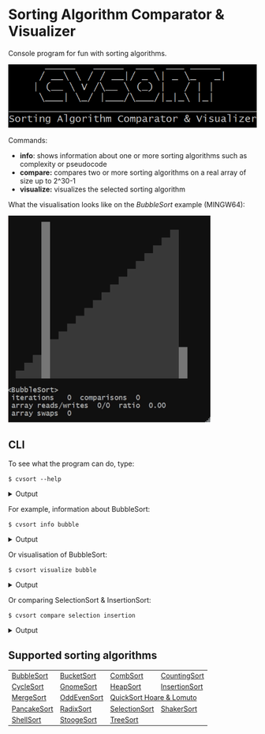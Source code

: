 # Sorting Algorithm Comparator & Visualizer

Console program for fun with sorting algorithms.

![logo](.img/logo.png)

Commands:
- **info**: shows information about one or more sorting algorithms such as complexity or pseudocode
- **compare:** compares two or more sorting algorithms on a real array of size up to 2^30-1
- **visualize:** visualizes the selected sorting algorithm

What the visualisation looks like on the _BubbleSort_ example (MINGW64):

![BubbleSort visualisation](.img/bubble_sort.gif)

## CLI 

To see what the program can do, type:

```shell
$ cvsort --help
```

<details>
    <summary>Output</summary>

```shell
      _____   _____  ___  ___ _____
     / __\ \ / / __|/ _ \| _ \_   _|
    | (__ \ V /\__ \ (_) |   / | |
     \___| \_/ |___/\___/|_|_\ |_|
_________________________________________
Sorting Algorithm Comparator & Visualizer

Usage: cvsort [options] [command] [command options]
  Options:
    --usage, --help, -h
      shows usage
    --disableBanner, --noBanner, -nb
      disables banner display
      Default: false
    --listNames, --names, -n
      prints the available sorting algorithms
      Default: false
    --listSpeedGears, --speeds, -s
      prints the available visualisation speeds of sorting algorithms
      Default: false
  Commands:
    info      shows information about one or more sorting algorithms
      Usage: info <name> [, <name-2>, ..., <name-20>]

    compare      compares two or more sorting algorithms
      Usage: compare [options] <name-1>, <name-2> [, ..., <name-10>]
        Options:
          --arrayFile, -f
            a file to save the array before sorting
            Default: array_2024-06-12-01-21-07-330.txt
          --arrayLength, -l
            array length: [2, 2^30)
            Default: 40
          --disableInfo, --noInfo, -ni
            switches off the display of sorting algorithm comparison
            information
            Default: false
          --printArray, -p
            prints the array to the specified file before sorting
            Default: false

    visualize      visualizes the selected sorting algorithms
      Usage: visualize [options] <name>
        Options:
          --arrayLength, -l
            array length: [10, 30]
            Default: 20
          --disableInfo, --noInfo, -ni
            switches off the display of information about the sorting
            algorithm
            Default: false
          --frameDelayMillis, --millis, -m
            sets the speed in milliseconds for the sorting visualisation:
            [50..4000]
          --skipShuffle, -ss
            switches off visualisation of array shuffling
            Default: false
          --speedGear, --speed, -s
            sets the speed for the sorting visualisation
            Default: G4
```

</details>

For example, information about BubbleSort:

```shell
$ cvsort info bubble
```

<details>
    <summary>Output</summary>

```shell
      _____   _____  ___  ___ _____
     / __\ \ / / __|/ _ \| _ \_   _|
    | (__ \ V /\__ \ (_) |   / | |
     \___| \_/ |___/\___/|_|_\ |_|
_________________________________________
Sorting Algorithm Comparator & Visualizer

┌────────┬────────────┬──────────────┬───────────┬────────┬────────────┬───────────┬────────┐
│ Sort   │ Worst time │ Average time │ Best time │ Memory │ Methods    │ Recursive │ Stable │
├────────┼────────────┼──────────────┼───────────┼────────┼────────────┼───────────┼────────┤
│ Bubble │ O(n^2)     │ Θ(n^2)       │ Ω(n)      │ O(1)   │ Exchanging │ No        │ Yes    │
└────────┴────────────┴──────────────┴───────────┴────────┴────────────┴───────────┴────────┘

for i in [0..n) do
    swapped = false
    for j in [1..n-i) do
        if array[j-1] > array[j] then
            swap array[j] and array[j+1]
            swapped = true
        end
    end

    if not swapped then
        break
    end
end
```

</details>

Or visualisation of BubbleSort:

```shell
$ cvsort visualize bubble
```

<details>
    <summary>Output</summary>

```shell
      _____   _____  ___  ___ _____
     / __\ \ / / __|/ _ \| _ \_   _|
    | (__ \ V /\__ \ (_) |   / | |
     \___| \_/ |___/\___/|_|_\ |_|
_________________________________________
Sorting Algorithm Comparator & Visualizer

┌────────┬────────────┬──────────────┬───────────┬────────┬────────────┬───────────┬────────┐
│ Sort   │ Worst time │ Average time │ Best time │ Memory │ Methods    │ Recursive │ Stable │
├────────┼────────────┼──────────────┼───────────┼────────┼────────────┼───────────┼────────┤
│ Bubble │ O(n^2)     │ Θ(n^2)       │ Ω(n)      │ O(1)   │ Exchanging │ No        │ Yes    │
└────────┴────────────┴──────────────┴───────────┴────────┴────────────┴───────────┴────────┘

                                ▒▒
                              ▒▒▒▒
                            ▒▒▒▒▒▒
                          ▒▒▒▒▒▒▒▒
                        ▒▒▒▒▒▒▒▒▒▒
                      ▒▒▒▒▒▒▒▒▒▒▒▒
                    ▒▒▒▒▒▒▒▒▒▒▒▒▒▒
                  ▒▒▒▒▒▒▒▒▒▒▒▒▒▒▒▒
                ▒▒▒▒▒▒▒▒▒▒▒▒▒▒▒▒▒▒
              ▒▒▒▒▒▒▒▒▒▒▒▒▒▒▒▒▒▒▒▒
            ▒▒▒▒▒▒▒▒▒▒▒▒▒▒▒▒▒▒▒▒▒▒
          ▒▒▒▒▒▒▒▒▒▒▒▒▒▒▒▒▒▒▒▒▒▒▒▒
        ▒▒▒▒▒▒▒▒▒▒▒▒▒▒▒▒▒▒▒▒▒▒▒▒▒▒
      ▒▒▒▒▒▒▒▒▒▒▒▒▒▒▒▒▒▒▒▒▒▒▒▒▒▒▒▒
    ▒▒▒▒▒▒▒▒▒▒▒▒▒▒▒▒▒▒▒▒▒▒▒▒▒▒▒▒▒▒
  ▒▒▒▒▒▒▒▒▒▒▒▒▒▒▒▒▒▒▒▒▒▒▒▒▒▒▒▒▒▒▒▒

<BubbleSort>
 iterations   121  comparisons  110
 array reads/writes  324/104  ratio  3.12
 array swaps  52
```

</details>

Or comparing SelectionSort & InsertionSort:

```shell
$ cvsort compare selection insertion
```

<details>
    <summary>Output</summary>

```shell
      _____   _____  ___  ___ _____
     / __\ \ / / __|/ _ \| _ \_   _|
    | (__ \ V /\__ \ (_) |   / | |
     \___| \_/ |___/\___/|_|_\ |_|
_________________________________________
Sorting Algorithm Comparator & Visualizer

┌───────────┬────────────┬──────────────┬───────────┬────────┬───────────┬───────────┬────────┐
│ Sort      │ Worst time │ Average time │ Best time │ Memory │ Methods   │ Recursive │ Stable │
├───────────┼────────────┼──────────────┼───────────┼────────┼───────────┼───────────┼────────┤
│ Selection │ O(n^2)     │ Θ(n^2)       │ Ω(n^2)    │ O(1)   │ Selection │ No        │ No     │
│ Insertion │ O(n^2)     │ Θ(n^2)       │ Ω(n)      │ O(1)   │ Insertion │ No        │ Yes    │
└───────────┴────────────┴──────────────┴───────────┴────────┴───────────┴───────────┴────────┘

array size: 40
elapsed time: 23 ms

<SelectionSort>
 iterations   819  comparisons  780
 array reads/writes  1632/72  ratio  22.67
 array swaps  36

<InsertionSort>
 iterations   401  comparisons  39
 array reads/writes  796/422  ratio  1.89
 array swaps  0
```

</details>

## Supported sorting algorithms

<table>
    <tr>
        <td><a href="https://en.wikipedia.org/wiki/Bubble_sort">BubbleSort</a></td>
        <td><a href="https://en.wikipedia.org/wiki/Bucket_sort">BucketSort</a></td>
        <td><a href="https://en.wikipedia.org/wiki/Comb_sort">CombSort</a></td>
        <td><a href="https://en.wikipedia.org/wiki/Counting_sort">CountingSort</a></td>
    </tr>
    <tr>
        <td><a href="https://en.wikipedia.org/wiki/Cycle_sort">CycleSort</a></td>
        <td><a href="https://en.wikipedia.org/wiki/Gnome_sort">GnomeSort</a></td>
        <td><a href="https://en.wikipedia.org/wiki/Heapsort">HeapSort</a></td>
        <td><a href="https://en.wikipedia.org/wiki/Insertion_sort">InsertionSort</a></td>
    </tr>
    <tr>
        <td><a href="https://en.wikipedia.org/wiki/Merge_sort">MergeSort</a></td>
        <td><a href="https://en.wikipedia.org/wiki/Odd%E2%80%93even_sort">OddEvenSort</a></td>
        <td colspan="2"><a href="https://en.wikipedia.org/wiki/Quicksort">QuickSort Hoare & Lomuto</a></td>
    </tr>
    <tr>
        <td><a href="https://en.wikipedia.org/wiki/Pancake_sorting">PancakeSort</a></td>
        <td><a href="https://en.wikipedia.org/wiki/Radix_sort">RadixSort</a></td>
        <td><a href="https://en.wikipedia.org/wiki/Selection_sort">SelectionSort</a></td>
        <td><a href="https://en.wikipedia.org/wiki/Cocktail_shaker_sort">ShakerSort</a></td>
    </tr>
    <tr>
        <td><a href="https://en.wikipedia.org/wiki/Shellsort">ShellSort</a></td>
        <td><a href="https://en.wikipedia.org/wiki/Stooge_sort">StoogeSort</a></td>
        <td><a href="https://en.wikipedia.org/wiki/Tree_sort">TreeSort</a></td>
        <td></td>
    </tr>
</table>